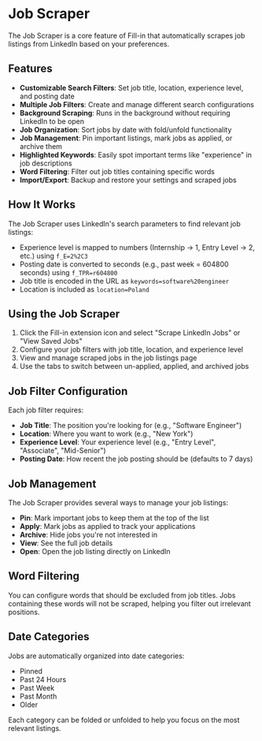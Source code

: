 # Job Scraper

The Job Scraper is a core feature of Fill-in that automatically scrapes job listings from LinkedIn based on your preferences.

## Features

- **Customizable Search Filters**: Set job title, location, experience level, and posting date
- **Multiple Job Filters**: Create and manage different search configurations
- **Background Scraping**: Runs in the background without requiring LinkedIn to be open
- **Job Organization**: Sort jobs by date with fold/unfold functionality
- **Job Management**: Pin important listings, mark jobs as applied, or archive them
- **Highlighted Keywords**: Easily spot important terms like "experience" in job descriptions
- **Word Filtering**: Filter out job titles containing specific words
- **Import/Export**: Backup and restore your settings and scraped jobs

## How It Works

The Job Scraper uses LinkedIn's search parameters to find relevant job listings:

- Experience level is mapped to numbers (Internship -> 1, Entry Level -> 2, etc.) using `f_E=2%2C3`
- Posting date is converted to seconds (e.g., past week = 604800 seconds) using `f_TPR=r604800`
- Job title is encoded in the URL as `keywords=software%20engineer`
- Location is included as `location=Poland`

## Using the Job Scraper

1. Click the Fill-in extension icon and select "Scrape LinkedIn Jobs" or "View Saved Jobs"
2. Configure your job filters with job title, location, and experience level
3. View and manage scraped jobs in the job listings page
4. Use the tabs to switch between un-applied, applied, and archived jobs

## Job Filter Configuration

Each job filter requires:
- **Job Title**: The position you're looking for (e.g., "Software Engineer")
- **Location**: Where you want to work (e.g., "New York")
- **Experience Level**: Your experience level (e.g., "Entry Level", "Associate", "Mid-Senior")
- **Posting Date**: How recent the job posting should be (defaults to 7 days)

## Job Management

The Job Scraper provides several ways to manage your job listings:

- **Pin**: Mark important jobs to keep them at the top of the list
- **Apply**: Mark jobs as applied to track your applications
- **Archive**: Hide jobs you're not interested in
- **View**: See the full job details
- **Open**: Open the job listing directly on LinkedIn

## Word Filtering

You can configure words that should be excluded from job titles. Jobs containing these words will not be scraped, helping you filter out irrelevant positions.

## Date Categories

Jobs are automatically organized into date categories:
- Pinned
- Past 24 Hours
- Past Week
- Past Month
- Older

Each category can be folded or unfolded to help you focus on the most relevant listings.
